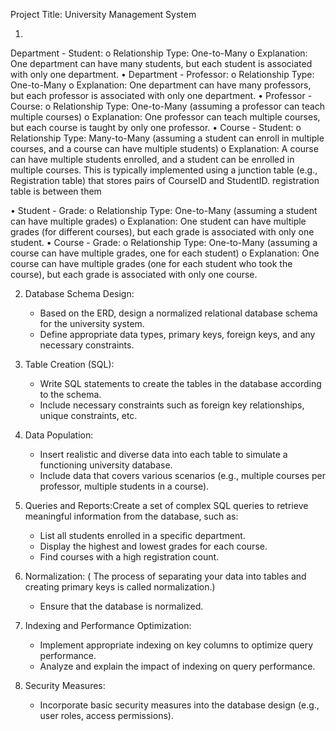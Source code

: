 Project Title: University Management System

1. 

   Department - Student:
o	Relationship Type: One-to-Many
o	Explanation: One department can have many students, but each student is associated with only one department.
•	Department - Professor:
o	Relationship Type: One-to-Many
o	Explanation: One department can have many professors, but each professor is associated with only one department.
•	Professor - Course:
o	Relationship Type: One-to-Many (assuming a professor can teach multiple courses)
o	Explanation: One professor can teach multiple courses, but each course is taught by only one professor.
•	Course - Student:
o	Relationship Type: Many-to-Many (assuming a student can enroll in multiple courses, and a course can have multiple students)
o	Explanation: A course can have multiple students enrolled, and a student can be enrolled in multiple courses. This is typically implemented using a junction table (e.g., Registration table) that stores pairs of CourseID and StudentID.
registration table is between them

•	Student - Grade:
o	Relationship Type: One-to-Many (assuming a student can have multiple grades)
o	Explanation: One student can have multiple grades (for different courses), but each grade is associated with only one student.
•	Course - Grade:
o	Relationship Type: One-to-Many (assuming a course can have multiple grades, one for each student)
o	Explanation: One course can have multiple grades (one for each student who took the course), but each grade is associated with only one course.

2. Database Schema Design:
   - Based on the ERD, design a normalized relational database schema for the university system.
   - Define appropriate data types, primary keys, foreign keys, and any necessary constraints.

3. Table Creation (SQL):
   - Write SQL statements to create the tables in the database according to the schema.
   - Include necessary constraints such as foreign key relationships, unique constraints, etc.

4. Data Population:
   - Insert realistic and diverse data into each table to simulate a functioning university database.
   - Include data that covers various scenarios (e.g., multiple courses per professor, multiple students in a course).

5. Queries and Reports:Create a set of complex SQL queries to retrieve meaningful information from the database, such as:
      - List all students enrolled in a specific department.
      - Display the highest and lowest grades for each course.
      - Find courses with a high registration count.

6. Normalization: ( The process of separating your data into tables and creating primary keys is called normalization.)
   - Ensure that the database is normalized.

7. Indexing and Performance Optimization:
   - Implement appropriate indexing on key columns to optimize query performance.
   - Analyze and explain the impact of indexing on query performance.
8. Security Measures:
   - Incorporate basic security measures into the database design (e.g., user roles, access permissions).


